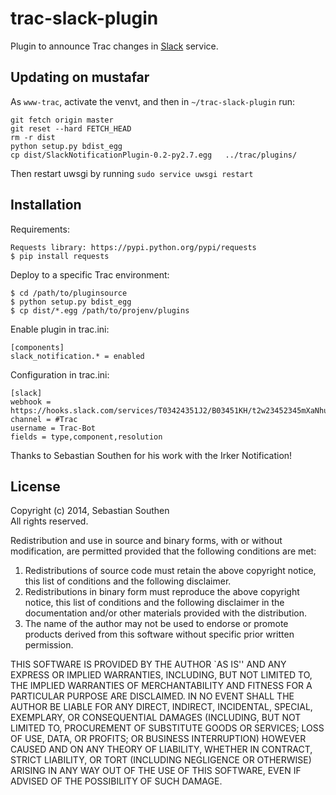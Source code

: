 # trac-slack-plugin

Plugin to announce Trac changes in [Slack](https://slack.com/) service.


## Updating on mustafar
As `www-trac`, activate the venvt, and then in `~/trac-slack-plugin` run:
```
git fetch origin master
git reset --hard FETCH_HEAD
rm -r dist
python setup.py bdist_egg
cp dist/SlackNotificationPlugin-0.2-py2.7.egg   ../trac/plugins/
```

Then restart uwsgi by running `sudo service uwsgi restart`

## Installation

Requirements:

    Requests library: https://pypi.python.org/pypi/requests
    $ pip install requests

Deploy to a specific Trac environment:

    $ cd /path/to/pluginsource
    $ python setup.py bdist_egg
    $ cp dist/*.egg /path/to/projenv/plugins

Enable plugin in trac.ini:

    [components]
    slack_notification.* = enabled

Configuration in trac.ini:

    [slack]
    webhook = https://hooks.slack.com/services/T03424351J2/B03451KH/t2w23452345mXaNhuuAibD
    channel = #Trac
    username = Trac-Bot
    fields = type,component,resolution



Thanks to Sebastian Southen for his work with the Irker Notification!


## License

Copyright (c) 2014, Sebastian Southen  
All rights reserved.

Redistribution and use in source and binary forms, with or without
modification, are permitted provided that the following conditions
are met:

1. Redistributions of source code must retain the above copyright
   notice, this list of conditions and the following disclaimer.
2. Redistributions in binary form must reproduce the above copyright
   notice, this list of conditions and the following disclaimer in
   the documentation and/or other materials provided with the
   distribution.
3. The name of the author may not be used to endorse or promote
   products derived from this software without specific prior
   written permission.

THIS SOFTWARE IS PROVIDED BY THE AUTHOR `AS IS'' AND ANY EXPRESS
OR IMPLIED WARRANTIES, INCLUDING, BUT NOT LIMITED TO, THE IMPLIED
WARRANTIES OF MERCHANTABILITY AND FITNESS FOR A PARTICULAR PURPOSE
ARE DISCLAIMED. IN NO EVENT SHALL THE AUTHOR BE LIABLE FOR ANY
DIRECT, INDIRECT, INCIDENTAL, SPECIAL, EXEMPLARY, OR CONSEQUENTIAL
DAMAGES (INCLUDING, BUT NOT LIMITED TO, PROCUREMENT OF SUBSTITUTE
GOODS OR SERVICES; LOSS OF USE, DATA, OR PROFITS; OR BUSINESS
INTERRUPTION) HOWEVER CAUSED AND ON ANY THEORY OF LIABILITY,
WHETHER IN CONTRACT, STRICT LIABILITY, OR TORT (INCLUDING
NEGLIGENCE OR OTHERWISE) ARISING IN ANY WAY OUT OF THE USE OF THIS
SOFTWARE, EVEN IF ADVISED OF THE POSSIBILITY OF SUCH DAMAGE.

